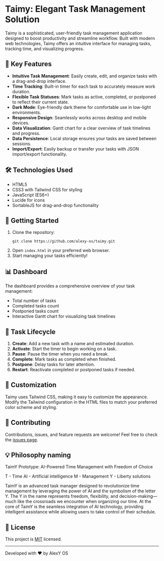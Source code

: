 # Taimy: Elegant Task Management Solution

Taimy is a sophisticated, user-friendly task management application designed to boost productivity and streamline workflow. Built with modern web technologies, Taimy offers an intuitive interface for managing tasks, tracking time, and visualizing progress.

## 🌟 Key Features

- **Intuitive Task Management**: Easily create, edit, and organize tasks with a drag-and-drop interface.
- **Time Tracking**: Built-in timer for each task to accurately measure work duration.
- **Flexible Task Statuses**: Mark tasks as active, completed, or postponed to reflect their current state.
- **Dark Mode**: Eye-friendly dark theme for comfortable use in low-light environments.
- **Responsive Design**: Seamlessly works across desktop and mobile devices.
- **Data Visualization**: Gantt chart for a clear overview of task timelines and progress.
- **Data Persistence**: Local storage ensures your tasks are saved between sessions.
- **Import/Export**: Easily backup or transfer your tasks with JSON import/export functionality.

## 🛠️ Technologies Used

- HTML5
- CSS3 with Tailwind CSS for styling
- JavaScript (ES6+)
- Lucide for icons
- SortableJS for drag-and-drop functionality

## 🚀 Getting Started

1. Clone the repository:
   ```
   git clone https://github.com/alexy-os/taimy.git
   ```
2. Open `index.html` in your preferred web browser.
3. Start managing your tasks efficiently!

## 📊 Dashboard

The dashboard provides a comprehensive overview of your task management:

- Total number of tasks
- Completed tasks count
- Postponed tasks count
- Interactive Gantt chart for visualizing task timelines

## 🔄 Task Lifecycle

1. **Create**: Add a new task with a name and estimated duration.
2. **Activate**: Start the timer to begin working on a task.
3. **Pause**: Pause the timer when you need a break.
4. **Complete**: Mark tasks as completed when finished.
5. **Postpone**: Delay tasks for later attention.
6. **Restart**: Reactivate completed or postponed tasks if needed.

## 🎨 Customization

Taimy uses Tailwind CSS, making it easy to customize the appearance. Modify the Tailwind configuration in the HTML files to match your preferred color scheme and styling.

## 🤝 Contributing

Contributions, issues, and feature requests are welcome! Feel free to check the [issues page](https://github.com/alexy-os/taimy/issues).

## 💡 Philosophy naming

TaimY Prototype: AI-Powered Time Management with Freedom of Choice

T -  Time
AI - Artificial intelligence
M -  Management
Y -  Liberty solutions

TaimY is an advanced task manager designed to revolutionize time management by leveraging the power of AI and the symbolism of the letter Y. The Y in the name represents freedom, flexibility, and decision-making—much like the crossroads we encounter when organizing our time. At the core of TaimY is the seamless integration of AI technology, providing intelligent assistance while allowing users to take control of their schedule.

## 📜 License

This project is [MIT](https://choosealicense.com/licenses/mit/) licensed.

---

Developed with ❤️ by AlexY OS
